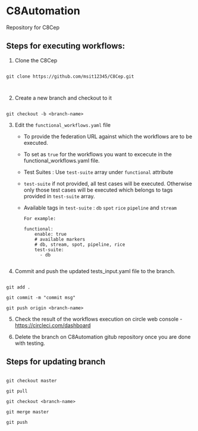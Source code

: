 
# C8Automation

Repository for C8Cep

  

## Steps for executing workflows:

  

1. Clone the C8Cep

```

git clone https://github.com/msit12345/C8Cep.git

  
```
2. Create a new branch and checkout to it

```

git checkout -b <branch-name>
```
  

3. Edit the `functional_workflows.yaml` file

    * To provide the federation URL against     which the workflows are to be executed.

    * To set as `true` for the workflows you    want to excecute in the    functional_workflows.yaml file.

    * Test Suites : Use `test-suite` array  under `functional` attribute
    * `test-suite` if not provided, all test    cases will be executed. Otherwise only     those test cases will be executed which     belongs to tags provided in `test-suite`    array.
    * Available tags in `test-suite` : `db`     `spot` `rice` `pipeline` and `stream`
        ```
        For example:

        functional:
            enable: true
            # available markers
            # db, stream, spot, pipeline, rice
            test-suite:
              - db


        ```

  

4. Commit and push the updated tests_input.yaml file to the branch.

```

git add .

git commit -m "commit msg"

git push origin <branch-name>

  ```

5. Check the result of the workflows execution on circle web console - https://circleci.com/dashboard

  

6. Delete the branch on C8Automation gitub repository once you are done with testing.

  

## Steps for updating branch

  

```

git checkout master

git pull

git checkout <branch-name>

git merge master

git push

```
